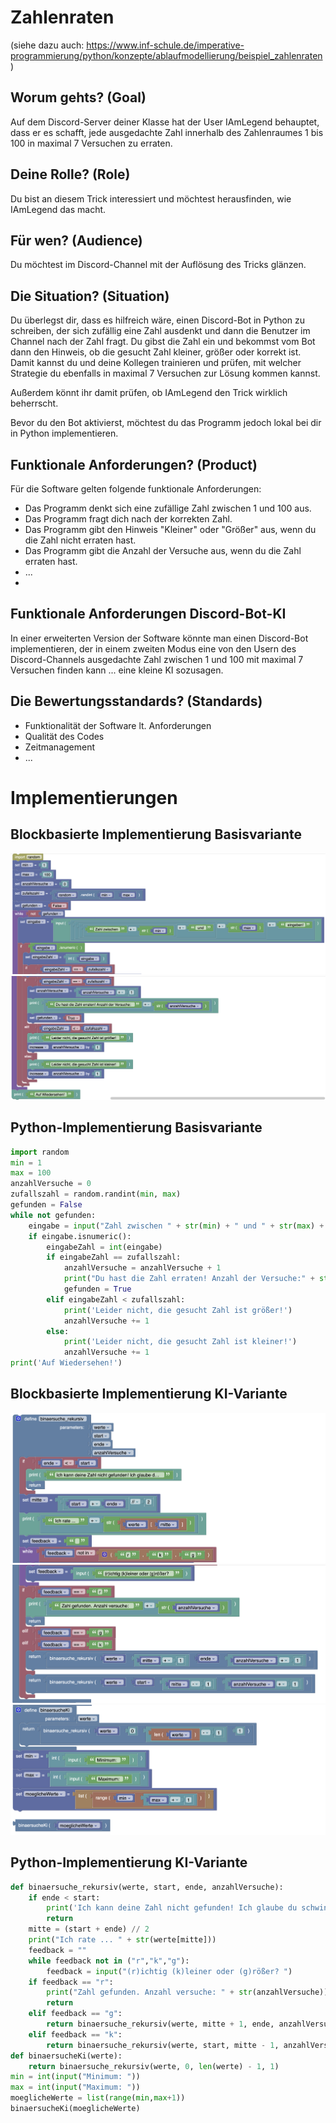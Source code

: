 # Zahlenraten
(siehe dazu auch: https://www.inf-schule.de/imperative-programmierung/python/konzepte/ablaufmodellierung/beispiel_zahlenraten)
## Worum gehts? (Goal)
Auf dem Discord-Server deiner Klasse hat der User IAmLegend behauptet, dass er es schafft, jede ausgedachte Zahl innerhalb des Zahlenraumes 1 bis 100 in maximal 7 Versuchen zu erraten. 

## Deine Rolle? (Role)
Du bist an diesem Trick interessiert und möchtest herausfinden, wie IAmLegend das macht.

## Für wen? (Audience)
Du möchtest im Discord-Channel mit der Auflösung des Tricks glänzen.
## Die Situation? (Situation)
Du überlegst dir, dass es hilfreich wäre, einen Discord-Bot in Python zu schreiben, der sich zufällig eine Zahl ausdenkt und dann die Benutzer im Channel nach der Zahl fragt. Du gibst die Zahl ein und bekommst vom Bot dann den Hinweis, ob die gesucht Zahl kleiner, größer oder korrekt ist. Damit kannst du und deine Kollegen trainieren und prüfen, mit welcher Strategie du ebenfalls in maximal 7 Versuchen zur Lösung kommen kannst.

Außerdem könnt ihr damit prüfen, ob IAmLegend den Trick wirklich beherrscht.

Bevor du den Bot aktivierst, möchtest du das Programm jedoch lokal bei dir in Python implementieren.

## Funktionale Anforderungen? (Product)
Für die Software gelten folgende funktionale Anforderungen:
- Das Programm denkt sich eine zufällige Zahl zwischen 1 und 100 aus.
- Das Programm fragt dich nach der korrekten Zahl.
- Das Programm gibt den Hinweis "Kleiner" oder "Größer" aus, wenn du die Zahl nicht erraten hast.
- Das Programm gibt die Anzahl der Versuche aus, wenn du die Zahl erraten hast.
- ...
- 
## Funktionale Anforderungen Discord-Bot-KI
In einer erweiterten Version der Software könnte man einen Discord-Bot implementieren, der in einem zweiten Modus eine von den Usern des Discord-Channels ausgedachte Zahl zwischen 1 und 100 mit maximal 7 Versuchen finden kann ... eine kleine KI sozusagen.
## Die Bewertungsstandards? (Standards)
- Funktionalität der Software lt. Anforderungen
- Qualität des Codes
- Zeitmanagement
- ...

# Implementierungen
## Blockbasierte Implementierung Basisvariante

![](./bilder/zahlenraten1.png)
![](./bilder/zahlenraten2.png)
## Python-Implementierung Basisvariante
```python
import random
min = 1
max = 100
anzahlVersuche = 0
zufallszahl = random.randint(min, max)
gefunden = False
while not gefunden:
    eingabe = input("Zahl zwischen " + str(min) + " und " + str(max) + " eingeben!")
    if eingabe.isnumeric():
        eingabeZahl = int(eingabe)
        if eingabeZahl == zufallszahl:
            anzahlVersuche = anzahlVersuche + 1
            print("Du hast die Zahl erraten! Anzahl der Versuche:" + str(anzahlVersuche))
            gefunden = True
        elif eingabeZahl < zufallszahl:
            print('Leider nicht, die gesucht Zahl ist größer!')
            anzahlVersuche += 1
        else:
            print('Leider nicht, die gesucht Zahl ist kleiner!')
            anzahlVersuche += 1
print('Auf Wiedersehen!')
```

## Blockbasierte Implementierung KI-Variante
![](./bilder/zahlenratenki1.png)
![](./bilder/zahlenratenki2.png)
![](./bilder/zahlenratenki3.png)
## Python-Implementierung KI-Variante

```python
def binaersuche_rekursiv(werte, start, ende, anzahlVersuche):
    if ende < start:
        print('Ich kann deine Zahl nicht gefunden! Ich glaube du schwindelst!')
        return
    mitte = (start + ende) // 2
    print("Ich rate ... " + str(werte[mitte])) 
    feedback = ""
    while feedback not in ("r","k","g"):
        feedback = input("(r)ichtig (k)leiner oder (g)rößer? ")
    if feedback == "r":
        print("Zahl gefunden. Anzahl versuche: " + str(anzahlVersuche))
        return
    elif feedback == "g":
        return binaersuche_rekursiv(werte, mitte + 1, ende, anzahlVersuche+1)
    elif feedback == "k":
        return binaersuche_rekursiv(werte, start, mitte - 1, anzahlVersuche+1)
def binaersucheKi(werte):
    return binaersuche_rekursiv(werte, 0, len(werte) - 1, 1)
min = int(input("Minimum: "))
max = int(input("Maximum: "))
moeglicheWerte = list(range(min,max+1))
binaersucheKi(moeglicheWerte)

```

